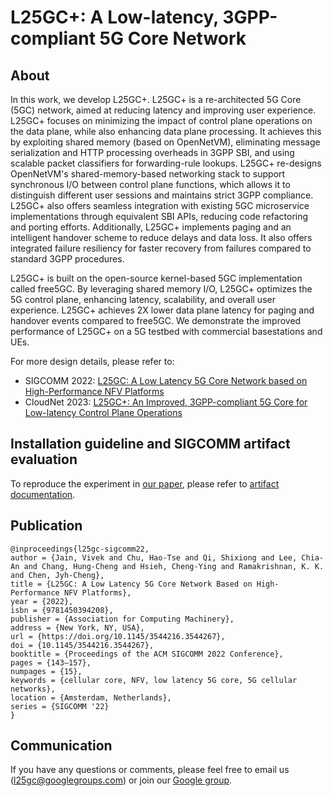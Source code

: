 # L25GC+: A Low-latency, 3GPP-compliant 5G Core Network
## About

In this work, we develop L25GC+. L25GC+ is a re-architected 5G Core (5GC) network, aimed at reducing latency and improving user experience. L25GC+ focuses on minimizing the impact of control plane operations on the data plane, while also enhancing data plane processing. It achieves this by exploiting shared memory (based on OpenNetVM), eliminating message serialization and HTTP processing overheads in 3GPP SBI, and using scalable packet classifiers for forwarding-rule lookups. L25GC+ re-designs OpenNetVM's shared-memory-based networking stack to support synchronous I/O between control plane functions, which allows it to distinguish different user sessions and maintains strict 3GPP compliance. L25GC+ also offers seamless integration with existing 5GC microservice implementations through equivalent SBI APIs, reducing code refactoring and porting efforts. Additionally, L25GC+ implements paging and an intelligent handover scheme to reduce delays and data loss. It also offers integrated failure resiliency for faster recovery from failures compared to standard 3GPP procedures.

L25GC+ is built on the open-source kernel-based 5GC implementation called free5GC. By leveraging shared memory I/O, L25GC+ optimizes the 5G control plane, enhancing latency, scalability, and overall user experience. L25GC+ achieves 2X lower data plane latency for paging and handover events compared to free5GC. We demonstrate the improved performance of L25GC+ on a 5G testbed with commercial basestations and UEs. 

<!-- $L^25GC$ is a re-architected 5G Core (5GC) network, aimed at reducing latency and improving user experience. $L^25GC$ focuses on minimizing control plane operations' impact on the data plane and enhancing data plane processing. It achieves this by exploiting shared memory (based on [OpenNetVM](docs/ONVM.md)), eliminating message serialization and HTTP processing overheads in 3GPP SBI, and using scalable packet classifiers for forwarding-rule lookups. Additionally, $L^25GC$ implements paging and an intelligent handover scheme to reduce delays and data loss. It also offers integrated failure resiliency for faster recovery from failures compared to standard 3GPP procedures. $L^25GC$ is built on the open-source kernel-based 5GC implementation called [free5GC](docs/free5GC.md). In tests, $L^25GC$ showed approximately 50% faster event completion time for control plane events and 2X improved data packet latency during paging and handover events compared to free5GC. However, $L^25GC$ has limitations in supporting multiple user sessions and has programming language incompatibilities with 5GC implementations, e.g., free5GC, using modern languages such as GoLang. This unfortunately increases the complexity of code development and the difficulty of code maintenance and updates of $L^25GC$. -->

<!-- To address these challenges, we develop $L^25GC+$, a significant enhancement to $L^25GC$. $L^25GC+$ re-designs the shared-memory-based networking stack to support synchronous I/O between control plane functions. $L^25GC+$ distinguishes different user sessions and maintains strict 3GPP compliance. $L^25GC+$ also offers seamless integration with existing 5GC microservice implementations through equivalent SBI APIs, reducing code refactoring and porting efforts. By leveraging shared memory I/O and overcoming $L^25GC$’s limitations, $L^25GC+$ provides an improved solution to optimize the 5G control plane, enhancing latency, scalability, and overall user experience. We demonstrate the improved performance of $L^25GC+$ on a 5G testbed with commercial basestations and multiple UEs. -->

For more design details, please refer to:
- SIGCOMM 2022: [L25GC: A Low Latency 5G Core Network based on High-Performance NFV Platforms](docs/papers/l25gc-sigcomm22.pdf)
- CloudNet 2023: [L25GC+: An Improved, 3GPP-compliant 5G Core for Low-latency Control Plane Operations](docs/papers/L25GC%2B.pdf)


## Installation guideline and SIGCOMM artifact evaluation ##
To reproduce the experiment in [our paper](docs/papers/l25gc-sigcomm22.pdf), please refer to [artifact documentation](docs/ARTIFACTS.md).

## Publication ##
~~~
@inproceedings{l25gc-sigcomm22,
author = {Jain, Vivek and Chu, Hao-Tse and Qi, Shixiong and Lee, Chia-An and Chang, Hung-Cheng and Hsieh, Cheng-Ying and Ramakrishnan, K. K. and Chen, Jyh-Cheng},
title = {L25GC: A Low Latency 5G Core Network Based on High-Performance NFV Platforms},
year = {2022},
isbn = {9781450394208},
publisher = {Association for Computing Machinery},
address = {New York, NY, USA},
url = {https://doi.org/10.1145/3544216.3544267},
doi = {10.1145/3544216.3544267},
booktitle = {Proceedings of the ACM SIGCOMM 2022 Conference},
pages = {143–157},
numpages = {15},
keywords = {cellular core, NFV, low latency 5G core, 5G cellular networks},
location = {Amsterdam, Netherlands},
series = {SIGCOMM '22}
}
~~~

## Communication ##
If you have any questions or comments, please feel free to email us (l25gc@googlegroups.com) or join our [Google group](https://groups.google.com/g/l25gc/).
